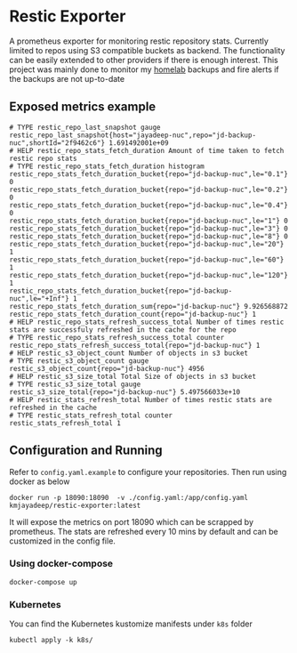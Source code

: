# Restic Exporter

A prometheus exporter for monitoring restic repository stats. Currently limited to repos using S3 compatible buckets as backend. The functionality can be easily extended to other providers if there is enough interest. This project was mainly done to monitor my [homelab](https://github.com/kmjayadeep/homelab-k8s) backups and fire alerts if the backups are not up-to-date

## Exposed metrics example

```
# TYPE restic_repo_last_snapshot gauge
restic_repo_last_snapshot{host="jayadeep-nuc",repo="jd-backup-nuc",shortId="2f9462c6"} 1.691492001e+09
# HELP restic_repo_stats_fetch_duration Amount of time taken to fetch restic repo stats
# TYPE restic_repo_stats_fetch_duration histogram
restic_repo_stats_fetch_duration_bucket{repo="jd-backup-nuc",le="0.1"} 0
restic_repo_stats_fetch_duration_bucket{repo="jd-backup-nuc",le="0.2"} 0
restic_repo_stats_fetch_duration_bucket{repo="jd-backup-nuc",le="0.4"} 0
restic_repo_stats_fetch_duration_bucket{repo="jd-backup-nuc",le="1"} 0
restic_repo_stats_fetch_duration_bucket{repo="jd-backup-nuc",le="3"} 0
restic_repo_stats_fetch_duration_bucket{repo="jd-backup-nuc",le="8"} 0
restic_repo_stats_fetch_duration_bucket{repo="jd-backup-nuc",le="20"} 1
restic_repo_stats_fetch_duration_bucket{repo="jd-backup-nuc",le="60"} 1
restic_repo_stats_fetch_duration_bucket{repo="jd-backup-nuc",le="120"} 1
restic_repo_stats_fetch_duration_bucket{repo="jd-backup-nuc",le="+Inf"} 1
restic_repo_stats_fetch_duration_sum{repo="jd-backup-nuc"} 9.926568872
restic_repo_stats_fetch_duration_count{repo="jd-backup-nuc"} 1
# HELP restic_repo_stats_refresh_success_total Number of times restic stats are successfuly refreshed in the cache for the repo
# TYPE restic_repo_stats_refresh_success_total counter
restic_repo_stats_refresh_success_total{repo="jd-backup-nuc"} 1
# HELP restic_s3_object_count Number of objects in s3 bucket
# TYPE restic_s3_object_count gauge
restic_s3_object_count{repo="jd-backup-nuc"} 4956
# HELP restic_s3_size_total Total Size of objects in s3 bucket
# TYPE restic_s3_size_total gauge
restic_s3_size_total{repo="jd-backup-nuc"} 5.497566033e+10
# HELP restic_stats_refresh_total Number of times restic stats are refreshed in the cache
# TYPE restic_stats_refresh_total counter
restic_stats_refresh_total 1
```

## Configuration and Running

Refer to `config.yaml.example` to configure your repositories. Then run using docker as below


```
docker run -p 18090:18090  -v ./config.yaml:/app/config.yaml kmjayadeep/restic-exporter:latest
```

It will expose the metrics on port 18090 which can be scrapped by prometheus. The stats are refreshed every 10 mins by default and can be customized in the config file.

### Using docker-compose

```
docker-compose up
```

### Kubernetes

You can find the Kubernetes kustomize manifests under `k8s` folder

```
kubectl apply -k k8s/
```
